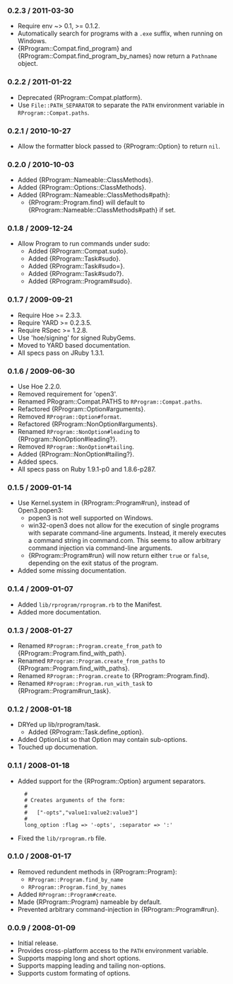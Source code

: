 ### 0.2.3 / 2011-03-30

* Require env ~> 0.1, >= 0.1.2.
* Automatically search for programs with a `.exe` suffix, when running on
  Windows.
* {RProgram::Compat.find_program} and {RProgram::Compat.find_program_by_names}
  now return a `Pathname` object.

### 0.2.2 / 2011-01-22

* Deprecated {RProgram::Compat.platform}.
* Use `File::PATH_SEPARATOR` to separate the `PATH` environment variable
  in `RProgram::Compat.paths`.

### 0.2.1 / 2010-10-27

* Allow the formatter block passed to {RProgram::Option} to return `nil`.

### 0.2.0 / 2010-10-03

* Added {RProgram::Nameable::ClassMethods}.
* Added {RProgram::Options::ClassMethods}.
* Added {RProgram::Nameable::ClassMethods#path}:
  * {RProgram::Program.find} will default to
    {RProgram::Nameable::ClassMethods#path} if set.

### 0.1.8 / 2009-12-24
 
* Allow Program to run commands under sudo:
  * Added {RProgram::Compat.sudo}.
  * Added {RProgram::Task#sudo}.
  * Added {RProgram::Task#sudo=}.
  * Added {RProgram::Task#sudo?}.
  * Added {RProgram::Program#sudo}.

### 0.1.7 / 2009-09-21

* Require Hoe >= 2.3.3.
* Require YARD >= 0.2.3.5.
* Require RSpec >= 1.2.8.
* Use 'hoe/signing' for signed RubyGems.
* Moved to YARD based documentation.
* All specs pass on JRuby 1.3.1.

### 0.1.6 / 2009-06-30

* Use Hoe 2.2.0.
* Removed requirement for 'open3'.
* Renamed PRogram::Compat.PATHS to `RProgram::Compat.paths`.
* Refactored {RProgram::Option#arguments}.
* Removed `RProgram::Option#format`.
* Refactored {RProgram::NonOption#arguments}.
* Renamed `RProgram::NonOption#leading` to {RProgram::NonOption#leading?}.
* Removed `RProgram::NonOption#tailing`.
* Added {RProgram::NonOption#tailing?}.
* Added specs.
* All specs pass on Ruby 1.9.1-p0 and 1.8.6-p287.

### 0.1.5 / 2009-01-14

* Use Kernel.system in {RProgram::Program#run}, instead of Open3.popen3:
  * popen3 is not well supported on Windows.
  * win32-open3 does not allow for the execution of single programs with
    separate command-line arguments. Instead, it merely executes a command
    string in command.com. This seems to allow arbitrary command injection
    via command-line arguments.
  * {RProgram::Program#run} will now return either `true` or `false`,
    depending on the exit status of the program.
* Added some missing documentation.

### 0.1.4 / 2009-01-07

* Added `lib/rprogram/rprogram.rb` to the Manifest.
* Added more documentation.

### 0.1.3 / 2008-01-27

* Renamed `RProgram::Program.create_from_path` to
  {RProgram::Program.find_with_path}.
* Renamed `RProgram::Program.create_from_paths` to
  {RProgram::Program.find_with_paths}.
* Renamed `RProgram::Program.create` to {RProgram::Program.find}.
* Renamed `RProgram::Program.run_with_task` to {RProgram::Program#run_task}.

### 0.1.2 / 2008-01-18

* DRYed up lib/rprogram/task.
  * Added {RProgram::Task.define_option}.
* Added OptionList so that Option may contain sub-options.
* Touched up documenation.

### 0.1.1 / 2008-01-18

* Added support for the {RProgram::Option} argument separators.

        #
        # Creates arguments of the form:
        #
        #   ["-opts","value1:value2:value3"]
        #
        long_option :flag => '-opts', :separator => ':'

* Fixed the `lib/rprogram.rb` file.

### 0.1.0 / 2008-01-17

* Removed redundent methods in {RProgram::Program}:
  * `RProgram::Program.find_by_name`
  * `RProgram::Program.find_by_names`
* Added `RProgram::Program#create`.
* Made {RProgram::Program} nameable by default.
* Prevented arbitrary command-injection in {RProgram::Program#run}.

### 0.0.9 / 2008-01-09

* Initial release.
* Provides cross-platform access to the `PATH` environment variable.
* Supports mapping long and short options.
* Supports mapping leading and tailing non-options.
* Supports custom formating of options.


